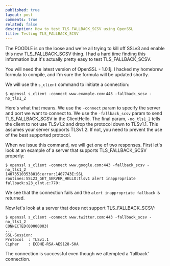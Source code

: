 ```yaml
---
published: true
layout: post
comments: true
related: false
description: How to test TLS_FALLBACK_SCSV using OpenSSL
title: Testing TLS_FALLBACK_SCSV
---
```


The POODLE is on the loose and we're all trying to kill off SSLv3 and enable this new TLS_FALLBACK_SCSV thing. I had a hard time finding this information but it's actually pretty easy to test TLS_FALLBACK_SCSV.

You will need the latest version of OpenSSL - 1.0.1j. I hacked my homebrew formula to compile, and I'm sure the formula will be updated shortly.

We will use the `s_client` command to initiate a connection:

    $ openssl s_client -connect www.example.com:443 -fallback_scsv -no_tls1_2

Here's what that means. We use the `-connect` param to specify the server and port we want to connect to. We use the `-fallback_scsv` param to send TLS_FALLBACK_SCSV in the ClientHello. The final param, `-no_tls1_2` tells the client to not use TLSv1.2 and drop the protocol down to TLSv1.1. This assumes your server supports TLSv1.2. If not, you need to prevent the use of the best supported protocol.

When we issue this command, we will get one of two responses. First let's look at an example of a server that supports TLS_FALLBACK_SCSV properly:

    $ openssl s_client -connect www.google.com:443 -fallback_scsv -no_tls1_2
    140735103538016:error:1407743E:SSL routines:SSL23_GET_SERVER_HELLO:tlsv1 alert inappropriate fallback:s23_clnt.c:770:

We see that the connection fails and the `alert inappropriate fallback` is returned.

Now let's look at a server that does not support TLS_FALLBACK_SCSV:

    $ openssl s_client -connect www.twitter.com:443 -fallback_scsv -no_tls1_2
    CONNECTED(00000003)
    ...
    SSL-Session:
    Protocol  : TLSv1.1
    Cipher    : ECDHE-RSA-AES128-SHA

The connection is successful even though we attempted a 'fallback' connection.
